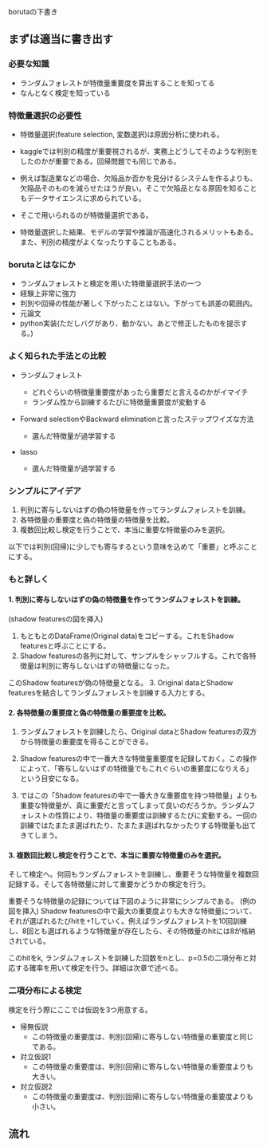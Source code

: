 borutaの下書き

## まずは適当に書き出す
### 必要な知識
- ランダムフォレストが特徴量重要度を算出することを知ってる
- なんとなく検定を知っている

### 特徴量選択の必要性
- 特徴量選択(feature selection, 変数選択)は原因分析に使われる。
- kaggleでは判別の精度が重要視されるが、実務上どうしてそのような判別をしたのかが重要である。回帰問題でも同じである。
- 例えば製造業などの場合、欠陥品か否かを見分けるシステムを作るよりも、欠陥品そのものを減らせたほうが良い。そこで欠陥品となる原因を知ることもデータサイエンスに求められている。
- そこで用いられるのが特徴量選択である。

- 特徴量選択した結果、モデルの学習や推論が高速化されるメリットもある。また、判別の精度がよくなったりすることもある。


### borutaとはなにか
- ランダムフォレストと検定を用いた特徴量選択手法の一つ
- 経験上非常に強力
- 判別や回帰の性能が著しく下がったことはない。下がっても誤差の範囲内。
- 元論文
- python実装(ただしバグがあり、動かない。あとで修正したものを提示する。)

###  よく知られた手法との比較
- ランダムフォレスト
    - どれぐらいの特徴量重要度があったら重要だと言えるのかがイマイチ
    - ランダム性から訓練するたびに特徴量重要度が変動する

- Forward selectionやBackward eliminationと言ったステップワイズな方法
    - 選んだ特徴量が過学習する

- lasso
    - 選んだ特徴量が過学習する

### シンプルにアイデア
1. 判別に寄与しないはずの偽の特徴量を作ってランダムフォレストを訓練。
2. 各特徴量の重要度と偽の特徴量の特徴量を比較。
3. 複数回比較し検定を行うことで、本当に重要な特徴量のみを選択。

以下では判別(回帰)に少しでも寄与するという意味を込めて「重要」と呼ぶことにする。

### もと詳しく
#### 1. 判別に寄与しないはずの偽の特徴量を作ってランダムフォレストを訓練。
(shadow featuresの図を挿入)

1. もともとのDataFrame(Original data)をコピーする。これをShadow featuresと呼ぶことにする。
2. Shadow featuresの各列に対して、サンプルをシャッフルする。これで各特徴量は判別に寄与しないはずの特徴量になった。

このShadow featuresが偽の特徴量となる。
3. Original dataとShadow featuresを結合してランダムフォレストを訓練する入力とする。

#### 2. 各特徴量の重要度と偽の特徴量の重要度を比較。
1. ランダムフォレストを訓練したら、Original dataとShadow featuresの双方から特徴量の重要度を得ることができる。

2. Shadow featuresの中で一番大きな特徴量重要度を記録しておく。この操作によって、「寄与しないはずの特徴量でもこれぐらいの重要度になりえる」という目安になる。

3. ではこの「Shadow featuresの中で一番大きな重要度を持つ特徴量」よりも重要な特徴量が、真に重要だと言ってしまって良いのだろうか。ランダムフォレストの性質により、特徴量の重要度は訓練するたびに変動する。一回の訓練ではたまたま選ばれたり、たまたま選ばれなかったりする特徴量も出てきてしまう。


#### 3. 複数回比較し検定を行うことで、本当に重要な特徴量のみを選択。
そして検定へ。何回もランダムフォレストを訓練し、重要そうな特徴量を複数回記録する。そして各特徴量に対して重要かどうかの検定を行う。

重要そうな特徴量の記録については下図のように非常にシンプルである。
(例の図を挿入)
Shadow featuresの中で最大の重要度よりも大きな特徴量について、それが選ばれるたびhitを+1していく。例えばランダムフォレストを10回訓練し、8回とも選ばれるような特徴量が存在したら、その特徴量のhitには8が格納されている。

このhitをk, ランダムフォレストを訓練した回数をnとし、p=0.5の二項分布と対応する確率を用いて検定を行う。詳細は次章で述べる。

### 二項分布による検定
検定を行う際にここでは仮説を3つ用意する。

- 帰無仮説
    - この特徴量の重要度は、判別(回帰)に寄与しない特徴量の重要度と同じである。
- 対立仮説1
    - この特徴量の重要度は、判別(回帰)に寄与しない特徴量の重要度よりも大きい。
- 対立仮説2
    - この特徴量の重要度は、判別(回帰)に寄与しない特徴量の重要度よりも小さい。




## 流れ

